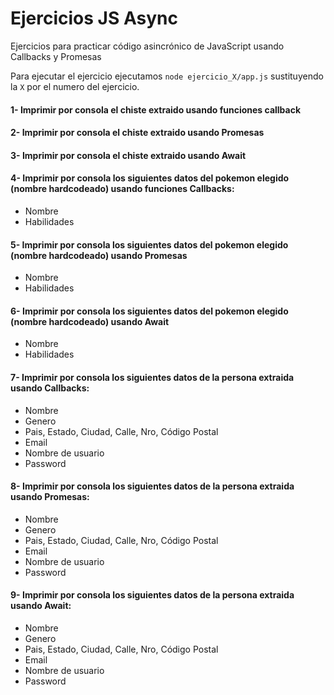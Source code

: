# Ejercicios JS Async

Ejercicios para practicar código asincrónico de JavaScript usando Callbacks y Promesas

Para ejecutar el ejercicio ejecutamos `node ejercicio_X/app.js` sustituyendo la `X` por el numero del ejercicio.

#### 1- Imprimir por consola el chiste extraido usando funciones callback

#### 2- Imprimir por consola el chiste extraido usando Promesas

#### 3- Imprimir por consola el chiste extraido usando Await

#### 4- Imprimir por consola los siguientes datos del pokemon elegido (nombre hardcodeado) usando funciones Callbacks:

- Nombre
- Habilidades

#### 5- Imprimir por consola los siguientes datos del pokemon elegido (nombre hardcodeado) usando Promesas

- Nombre
- Habilidades

#### 6- Imprimir por consola los siguientes datos del pokemon elegido (nombre hardcodeado) usando Await

- Nombre
- Habilidades

#### 7- Imprimir por consola los siguientes datos de la persona extraida usando Callbacks:

- Nombre
- Genero
- Pais, Estado, Ciudad, Calle, Nro, Código Postal
- Email
- Nombre de usuario
- Password

#### 8- Imprimir por consola los siguientes datos de la persona extraida usando Promesas:

- Nombre
- Genero
- Pais, Estado, Ciudad, Calle, Nro, Código Postal
- Email
- Nombre de usuario
- Password

#### 9- Imprimir por consola los siguientes datos de la persona extraida usando Await:

- Nombre
- Genero
- Pais, Estado, Ciudad, Calle, Nro, Código Postal
- Email
- Nombre de usuario
- Password
